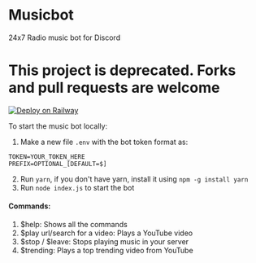 # Musicbot
24x7 Radio music bot for Discord

# This project is deprecated. Forks and pull requests are welcome

[![Deploy on Railway](https://railway.app/button.svg)](https://railway.app/new/template?template=https%3A%2F%2Fgithub.com%2Fkb24x7%2Fmusicbot&envs=TOKEN&TOKENDesc=Your+Bot+Token)

To start the music bot locally:
1. Make a new file `.env` with the bot token format as: 
```
TOKEN=YOUR_TOKEN_HERE
PREFIX=OPTIONAL_[DEFAULT=$]
```
2. Run `yarn`, if you don't have yarn, install it using `npm -g install yarn`
3. Run `node index.js` to start the bot

#### Commands:
1. $help: Shows all the commands
2. $play url/search for a video: Plays a YouTube video
3. $stop / $leave: Stops playing music in your server
4. $trending: Plays a top trending video from YouTube
